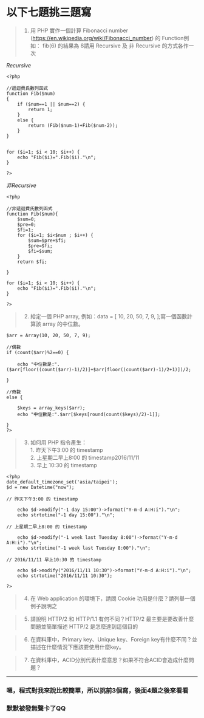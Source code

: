 # 以下七題挑三題寫
> 1. 用 PHP 實作一個計算 Fibonacci number (https://en.wikipedia.org/wiki/Fibonacci_number) 的 Function例如： fib(6) 的結果為 8請用 Recursive 及 非 Recursive 的方式各作一次

*Recursive*
```
<?php

//遞迴費氏數列函式
function Fib($num)
{
    if ($num==1 || $num==2) {
        return 1;
    }
    else {
        return (Fib($num-1)+Fib($num-2));
    }
}


for ($i=1; $i < 10; $i++) {
    echo "Fib($i)=".Fib($i)."\n";
}

?>
```
*非Recursive*
```
<?php

//非遞迴費氏數列函式
function Fib($num){
    $sum=0;
    $pre=0;
    $fi=1;
    for ($i=1; $i<$num ; $i++) {
        $sum=$pre+$fi;
        $pre=$fi;
        $fi=$sum;
    }
    return $fi;

}

for ($i=1; $i < 10; $i++) {
    echo "Fib($i)=".Fib($i)."\n";
}

?>
```


> 2. 給定一個 PHP array, 例如：data = [ 10, 20, 50, 7, 9, ];寫一個函數計算該 array 的中位數。

```
$arr = Array(10, 20, 50, 7, 9);

//偶數
if (count($arr)%2==0) {

    echo "中位數是:".($arr[floor((count($arr)-1)/2)]+$arr[floor((count($arr)-1)/2+1)])/2;

}

//奇數
else {

    $keys = array_keys($arr);
    echo "中位數是:".$arr[$keys[round(count($keys)/2)-1]];

}
?>
```

> 3. 如何用 PHP 指令產生：   
    1. 昨天下午3:00 的 timestamp   
    2. 上星期二早上8:00 的 timestamp2016/11/11    
    3. 早上 10:30 的 timestamp

```
<?php
date_default_timezone_set('asia/taipei');
$d = new Datetime("now");

// 昨天下午3:00 的 timestamp

    echo $d->modify("-1 day 15:00")->format("Y-m-d A:H:i")."\n";
    echo strtotime("-1 day 15:00")."\n";

// 上星期二早上8:00 的 timestamp

    echo $d->modify("-1 week last Tuesday 8:00")->format("Y-m-d A:H:i")."\n";
    echo strtotime("-1 week last Tuesday 8:00")."\n";

// 2016/11/11 早上10:30 的 timestamp

    echo $d->modify("2016/11/11 10:30")->format("Y-m-d A:H:i")."\n";
    echo strtotime("2016/11/11 10:30");

?>
```

> 4. 在 Web application 的環境下，請問 Cookie 功用是什麼？請列舉一個例子說明之

> 5. 請說明 HTTP/2 和 HTTP/1.1 有何不同？HTTP/2 最主要是要改善什麼問題並簡單描述 HTTP/2 是怎麼達到這個目的

> 6. 在資料庫中，Primary key、Unique key、Foreign key有什麼不同？並描述在什麼情況下應該要使用什麼key。

> 7. 在資料庫中，ACID分別代表什麼意思？如果不符合ACID會造成什麼問題？

***

### 嗯，程式對我來說比較簡單，所以挑前3個寫，後面4題之後來看看

### 默默被發無聲卡了QQ
